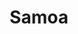 ---
title: Samoa
date: 
draft: false

# descripcion
description : Argolla de plata pasante cierre italiano

materials: Plata 925

color: Plateado

dimensions: 1,7cm x 2,3cm

code: 01-11-0460

type: "Aros"

categories: []

price: $1.820,00

# Images
# first image will be shown in the product page
images:
  # - image: "images/path_to_image"
  # La ubicacion de las imagenes es imagenes/Aros/Aros.Argollas/01-11-0460-samoa
  - image: "./images/aros/argollas/01-11-0460_a.JPG"
  - image: "./images/aros/argollas/01-11-0460_b.JPG"
---
